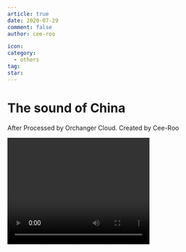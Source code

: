 ```yaml
---
article: true
date: 2020-07-29
comment: false
author: cee-roo

icon:
category:
  - others
tag:
star:
---
```


# The sound of China

After Processed by Orchanger Cloud. Created by Cee-Roo

<!-- more -->

<video width="320" height="240" controls>   
<source src="https://www.hanjiaming.com.cn/wp-content/uploads/2020/07/20200728022213343.mp4" type="video/mp4">
</video>